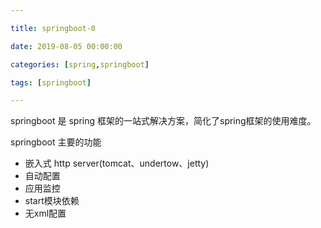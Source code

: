 ```yaml
---

title: springboot-0

date: 2019-08-05 00:00:00

categories: [spring,springboot]

tags: [springboot]

---
```


springboot 是 spring 框架的一站式解决方案，简化了spring框架的使用难度。

springboot 主要的功能

- 嵌入式 http server(tomcat、undertow、jetty)
- 自动配置
- 应用监控
- start模块依赖
- 无xml配置